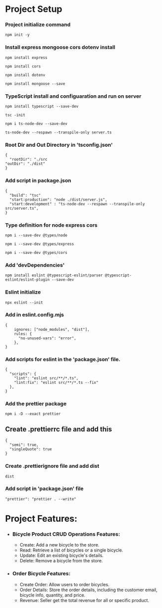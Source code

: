 # Project Setup

### Project initialize command

```
npm init -y
```

### Install express mongoose cors dotenv install

```
npm install express
```

```
npm install cors
```

```
npm install dotenv
```

```
npm install mongoose --save
```

### TypeScript install and configuaration and run on server

```
npm install typescript --save-dev
```

```
tsc -init
```

```
npm i ts-node-dev --save-dev
```

```
ts-node-dev --respawn --transpile-only server.ts
```

### Root Dir and Out Directory in 'tsconfig.json'

```
{
  "rootDir": "./src
"outDir": "./dist"
}
```

### Add script in package.json

```
{
  "build": "tsc"
  "start:production": "node ./dist/server.js",
  "start:development" : "ts-node-dev --respawn --transpile-only src/server.ts",
}
```

### Type definition for node express cors

```
npm i --save-dev @types/node
```

```
npm i --save-dev @types/express
```

```
npm i --save-dev @types/cors
```

### Add 'devDependencies'

```
npm install eslint @typescript-eslint/parser @typescript-eslint/eslint-plugin --save-dev
```

### Eslint initialize

```
npx eslint --init
```

### Add in eslint.config.mjs

```
{
    ignores: ["node_modules", "dist"],
    rules: {
      "no-unused-vars": "error",
    },
}
```

### Add scripts for eslint in the 'package.json' file.

```
{
  "scripts": {
    "lint": "eslint src/**/*.ts",
    "lint:fix": "eslint src/**/*.ts --fix"
  },
}
```

### Add the prettier package

```
npm i -D --exact prettier
```

## Create .prettierrc file and add this

```
{
  "semi": true,
  "singleQuote": true
}
```

### Create .prettierignore file and add dist

```
dist
```

### Add script in 'package.json' file

```
"prettier": "prettier . --write"
```

# Project Features:

- ### Bicycle Product CRUD Operations Features:

  - Create: Add a new bicycle to the store.
  - Read: Retrieve a list of bicycles or a single bicycle.
  - Update: Edit an existing bicycle's details.
  - Delete: Remove a bicycle from the store.

- ### Order Bicycle Features:
  - Create Order: Allow users to order bicycles.
  - Order Details: Store the order details, including the customer email, bicycle info, quantity, and price.
  - Revenue: Seller get the total revenue for all or specific product.
